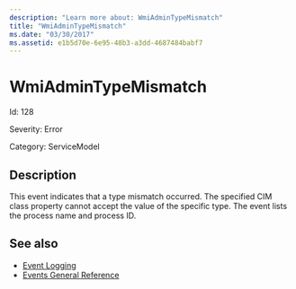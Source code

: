 ```yaml
---
description: "Learn more about: WmiAdminTypeMismatch"
title: "WmiAdminTypeMismatch"
ms.date: "03/30/2017"
ms.assetid: e1b5d70e-6e95-48b3-a3dd-4687484babf7
---
```

# WmiAdminTypeMismatch

Id: 128  
  
 Severity: Error  
  
 Category: ServiceModel  
  
## Description  

 This event indicates that a type mismatch occurred. The specified CIM class property cannot accept the value of the specific type. The event lists the process name and process ID.  
  
## See also

- [Event Logging](index.md)
- [Events General Reference](events-general-reference.md)
